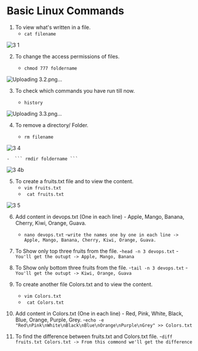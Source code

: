 
# Basic Linux Commands

1. To view what's written in a file.
    - ``` cat filename ``` 
    
![3 1](https://user-images.githubusercontent.com/76457594/210305889-d19f82d5-dbb1-46fc-99e2-b217146b6e8a.png)



2. To change the access permissions of files.
   
    - ``` chmod 777 foldername ``` 

![Uploading 3.2.png…]()

3. To check which commands you have run till now.

   - ``` history ``` 

  ![Uploading 3.3.png…]()

4. To remove a directory/ Folder.

      - ``` rm filename ``` 
      
 ![3 4](https://user-images.githubusercontent.com/76457594/210308917-7281e0eb-6fcb-4554-8ffe-835cf0b961d1.png)

    -  ``` rmdir foldername ``` 
    
 ![3 4b](https://user-images.githubusercontent.com/76457594/210309299-367e6253-7e11-4ead-a19c-6eb3922780d1.png)

5. To create a fruits.txt file and to view the content.
    - ``` vim fruits.txt ``` 
    -  ```  cat fruits.txt ``` 
   
![3 5](https://user-images.githubusercontent.com/76457594/210311435-e6f8aa0c-dc0c-44a6-84e7-6e4c91e4ea87.png)

6. Add content in devops.txt (One in each line) - Apple, Mango, Banana, Cherry, Kiwi, Orange, Guava.
    - ```nano devops.txt```
    -```write the names one by one in each line -> Apple, Mango, Banana, Cherry, Kiwi, Orange, Guava.```

7. To Show only top three fruits from the file.
    -```head -n 3 devops.txt```
    -``` You'll get the outupt -> Apple, Mango, Banana```

8. To Show only bottom three fruits from the file.
    -```tail -n 3 devops.txt```
    -```You'll get the outupt -> Kiwi, Orange, Guava```

9. To create another file Colors.txt and to view the content.
    - ``` vim Colors.txt ``` 
    - ```  cat Colors.txt ```

10. Add content in Colors.txt (One in each line) - Red, Pink, White, Black, Blue, Orange, Purple, Grey.
-```echo -e "Red\nPink\nWhite\nBlack\nBlue\nOrange\nPurple\nGrey" >> Colors.txt```

11. To find the difference between fruits.txt and Colors.txt file.
    -```diff fruits.txt Colors.txt -> From this commond we'll get the difference```
